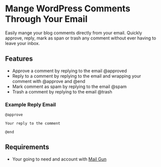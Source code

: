 # Mange WordPress Comments Through Your Email

Easily mange your blog comments directly from your email. Quickly approve, reply, mark as span or trash any comment without ever having to leave your inbox.

## Features

* Approve a comment by replying to the email @approved
* Reply to a comment by replying to the email and wrapping your comment with @approve and @end
* Mark comment as spam by replying to the email @spam
* Trash a comment by replying to the email @trash

### Example Reply Email

```
@approve

Your reply to the comment

@end

```

## Requirements

* Your going to need and account with [Mail Gun](http://mailgun.com)
